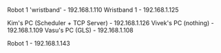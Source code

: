 Robot 1 'wristband' - 192.168.1.110
Wristband 1 - 192.168.1.125

Kim's PC (Scheduler + TCP Server) - 192.168.1.126
Vivek's PC (nothing) - 192.168.1.109
Vasu's PC (GLS) - 192.168.1.108

Robot 1 - 192.168.1.143